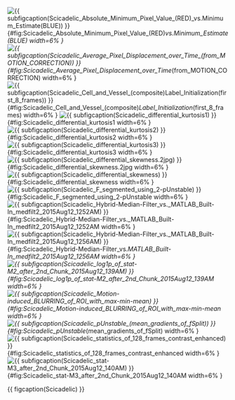 <!-- MDFIGINCLUDE(Scicadelic) -->
<div id="fig:Scicadelic">

![{{ subfigcaption(Scicadelic_Absolute_Minimum_Pixel_Value_(RED)_vs._Minimum_Estimate_(BLUE)) }}](img/Scicadelic/Absolute_Minimum_Pixel_Value_(RED)_vs._Minimum_Estimate_(BLUE).jpg){#fig:Scicadelic_Absolute_Minimum_Pixel_Value_(RED)_vs._Minimum_Estimate_(BLUE) width=6% }
![{{ subfigcaption(Scicadelic_Average_Pixel_Displacement_over_Time_(from_MOTION_CORRECTION)) }}](img/Scicadelic/Average_Pixel_Displacement_over_Time_(from_MOTION_CORRECTION).png){#fig:Scicadelic_Average_Pixel_Displacement_over_Time_(from_MOTION_CORRECTION) width=6% }
![{{ subfigcaption(Scicadelic_Cell_and_Vessel_(composite)_Label_Initialization_(first_8_frames)) }}](img/Scicadelic/Cell_and_Vessel_(composite)_Label_Initialization_(first_8_frames).jpg){#fig:Scicadelic_Cell_and_Vessel_(composite)_Label_Initialization_(first_8_frames) width=6% }
![{{ subfigcaption(Scicadelic_differential_kurtosis1) }}](img/Scicadelic/differential_kurtosis1.jpg){#fig:Scicadelic_differential_kurtosis1 width=6% }
![{{ subfigcaption(Scicadelic_differential_kurtosis2) }}](img/Scicadelic/differential_kurtosis2.jpg){#fig:Scicadelic_differential_kurtosis2 width=6% }
![{{ subfigcaption(Scicadelic_differential_kurtosis3) }}](img/Scicadelic/differential_kurtosis3.jpg){#fig:Scicadelic_differential_kurtosis3 width=6% }
![{{ subfigcaption(Scicadelic_differential_skewness.2jpg) }}](img/Scicadelic/differential_skewness.2jpg.jpg){#fig:Scicadelic_differential_skewness.2jpg width=6% }
![{{ subfigcaption(Scicadelic_differential_skewness) }}](img/Scicadelic/differential_skewness.jpg){#fig:Scicadelic_differential_skewness width=6% }
![{{ subfigcaption(Scicadelic_F_segmented_using_2-pUnstable) }}](img/Scicadelic/F_segmented_using_2-pUnstable.jpg){#fig:Scicadelic_F_segmented_using_2-pUnstable width=6% }
![{{ subfigcaption(Scicadelic_Hybrid-Median-Filter_vs._MATLAB_Built-In_medfilt2_2015Aug12_1252AM) }}](img/Scicadelic/Hybrid-Median-Filter_vs._MATLAB_Built-In_medfilt2_2015Aug12_1252AM.jpg){#fig:Scicadelic_Hybrid-Median-Filter_vs._MATLAB_Built-In_medfilt2_2015Aug12_1252AM width=6% }
![{{ subfigcaption(Scicadelic_Hybrid-Median-Filter_vs._MATLAB_Built-In_medfilt2_2015Aug12_1256AM) }}](img/Scicadelic/Hybrid-Median-Filter_vs._MATLAB_Built-In_medfilt2_2015Aug12_1256AM.jpg){#fig:Scicadelic_Hybrid-Median-Filter_vs._MATLAB_Built-In_medfilt2_2015Aug12_1256AM width=6% }
![{{ subfigcaption(Scicadelic_log1p_of_stat-M2_after_2nd_Chunk_2015Aug12_139AM) }}](img/Scicadelic/log1p_of_stat-M2_after_2nd_Chunk_2015Aug12_139AM.jpg){#fig:Scicadelic_log1p_of_stat-M2_after_2nd_Chunk_2015Aug12_139AM width=6% }
![{{ subfigcaption(Scicadelic_Motion-induced_BLURRING_of_ROI_with_max-min-mean) }}](img/Scicadelic/Motion-induced_BLURRING_of_ROI_with_max-min-mean.png){#fig:Scicadelic_Motion-induced_BLURRING_of_ROI_with_max-min-mean width=6% }
![{{ subfigcaption(Scicadelic_pUnstable_(mean_gradients_of_fSplit)) }}](img/Scicadelic/pUnstable_(mean_gradients_of_fSplit).jpg){#fig:Scicadelic_pUnstable_(mean_gradients_of_fSplit) width=6% }
![{{ subfigcaption(Scicadelic_statistics_of_128_frames_contrast_enhanced) }}](img/Scicadelic/statistics_of_128_frames_contrast_enhanced.jpg){#fig:Scicadelic_statistics_of_128_frames_contrast_enhanced width=6% }
![{{ subfigcaption(Scicadelic_stat-M3_after_2nd_Chunk_2015Aug12_140AM) }}](img/Scicadelic/stat-M3_after_2nd_Chunk_2015Aug12_140AM.jpg){#fig:Scicadelic_stat-M3_after_2nd_Chunk_2015Aug12_140AM width=6% }

{{ figcaption(Scicadelic) }}
</div>
<!-- /MDFIGINCLUDE(Scicadelic) -->
